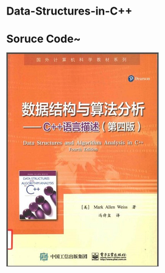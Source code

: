 # Data-Structures-in-C++
# Soruce Code~
![Alt text](https://github.com/Hadeskang/Data-Structures-in-C-/blob/master/jpg/DataStructure.jpg?raw=true)
